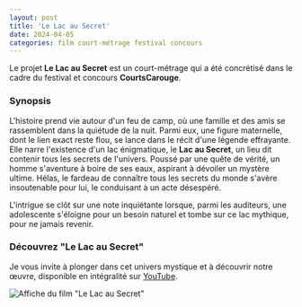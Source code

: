 ```yaml
---
layout: post
title: 'Le Lac au Secret'
date: 2024-04-05
categories: film court-métrage festival concours
---
```


Le projet **Le Lac au Secret** est un court-métrage qui a été concrétisé dans le cadre du festival et concours **CourtsCarouge**.

### Synopsis
L'histoire prend vie autour d'un feu de camp, où une famille et des amis se rassemblent dans la quiétude de la nuit. Parmi eux, une figure maternelle, dont le lien exact reste flou, se lance dans le récit d'une légende effrayante. Elle narre l'existence d'un lac énigmatique, le **Lac au Secret**, un lieu dit contenir tous les secrets de l'univers. Poussé par une quête de vérité, un homme s'aventure à boire de ses eaux, aspirant à dévoiler un mystère ultime. Hélas, le fardeau de connaître tous les secrets du monde s'avère insoutenable pour lui, le conduisant à un acte désespéré.

L'intrigue se clôt sur une note inquiétante lorsque, parmi les auditeurs, une adolescente s'éloigne pour un besoin naturel et tombe sur ce lac mythique, pour ne jamais revenir.

### Découvrez "Le Lac au Secret"
Je vous invite à plonger dans cet univers mystique et à découvrir notre œuvre, disponible en intégralité sur [YouTube](https://youtube.com/watch?v=kLS99uUDpF4&feature=shared).

![Affiche du film "Le Lac au Secret"](url_de_l'affiche)
